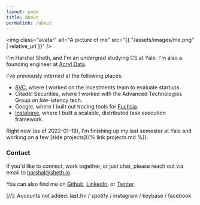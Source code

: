```yaml
---
layout: page
title: About
permalink: /about
---
```


<style type="text/css">
.avatar {
  float: right;
  max-width: 12em;
  border-radius: 50%;
  margin-left: 1.5em;
  margin-bottom: 1.5em;
}
@media screen and (max-width: 30em) {
  .avatar {
    display: block;
    float: unset;
    margin: 0 auto;
  }
}

</style>

<img class="avatar" alt="A picture of me" src="{{ "/assets/images/me.png" | relative_url }}" />

I'm Harshal Sheth, and I'm an undergrad studying CS at Yale. I'm also a founding engineer at [Acryl Data](https://www.acryldata.io/).

I've previously interned at the following places:

- [8VC](https://8vc.com/), where I worked on the investments team to evaluate startups.
- Citadel Securities, where I worked with the Advanced Technologies Group on low-latency tech.
- Google, where I built out tracing tools for [Fuchsia](https://fuchsia.dev/).
- [Instabase](https://about.instabase.com/), where I built a scalable, distributed task execution framework.

<!-- At Yale, I'm involved in a bunch of different things: I dance on [MonstRAASity](https://collegearts.yale.edu/organizations/alliance-dance-yale/dance-groups/monstraasity-raas), advise tech teams as part of [Code4Good](http://yalecode4good.org/), help manage a $400k portfolio in [YSIG](https://yalesig.com/), and analyze investment opportunities for the greater good through [UP Fund](https://www.theupfund.org/about). I also started and run the [YCS](http://yalecompsociety.org/) Dev Team, which manages [CourseTable](https://coursetable.com/). -->

Right now (as of 2022-01-18), I'm finishing up my last semester at Yale and working on a few [side projects]({% link projects.md %}).

### Contact

If you'd like to connect, work together, or just chat, please reach out via email to [harshal@sheth.io](mailto:harshal@sheth.io).

You can also find me on [Github](https://github.com/hsheth2/), [LinkedIn](https://www.linkedin.com/in/hsheth2/), or [Twitter](https://twitter.com/_harshalsheth).

[//]: Accounts not added: last.fm / spotify / instagram / keybase / facebook
